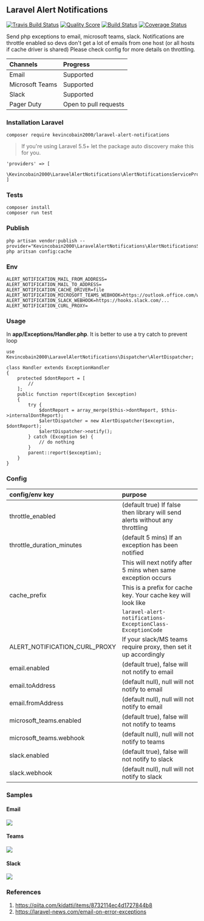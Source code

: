 ## Laravel Alert Notifications

<a href="https://travis-ci.org/kevincobain2000/laravel-alert-notifications"><img src="https://travis-ci.org/kevincobain2000/laravel-alert-notifications.svg?branch=master" alt="Travis Build Status"></a>
<a href="https://scrutinizer-ci.com/g/kevincobain2000/laravel-alert-notifications"><img src="https://scrutinizer-ci.com/g/kevincobain2000/laravel-alert-notifications/badges/quality-score.png?b=master" alt="Quality Score"></a>
<a href="https://scrutinizer-ci.com/g/kevincobain2000/laravel-alert-notifications"><img src="https://scrutinizer-ci.com/g/kevincobain2000/laravel-alert-notifications/badges/build.png?b=master" alt="Build Status"></a>
<a href="https://scrutinizer-ci.com/g/kevincobain2000/laravel-alert-notifications"><img src="https://scrutinizer-ci.com/g/kevincobain2000/laravel-alert-notifications/badges/coverage.png?b=master" alt="Coverage Status"></a>

Send php exceptions to email, microsoft teams, slack.
Notifications are throttle enabled so devs don't get a lot of emails from one host (or all hosts if  cache driver is shared)
Please check config for more details on throttling.

| Channels        | Progress              |
| :-------        | :---------            |
| Email           | Supported             |
| Microsoft Teams | Supported             |
| Slack           | Supported             |
| Pager Duty      | Open to pull requests |

### Installation Laravel

```
composer require kevincobain2000/laravel-alert-notifications
```

>If you're using Laravel 5.5+ let the package auto discovery make this for you.

```
'providers' => [
    \Kevincobain2000\LaravelAlertNotifications\AlertNotificationsServiceProvider::class
]
```

### Tests

```
composer install
composer run test
```


### Publish

```
php artisan vendor:publish --provider="Kevincobain2000\LaravelAlertNotifications\AlertNotificationsServiceProvider"
php aritsan config:cache
```


### Env

```
ALERT_NOTIFICATION_MAIL_FROM_ADDRESS=
ALERT_NOTIFICATION_MAIL_TO_ADDRESS=
ALERT_NOTIFICATION_CACHE_DRIVER=file
ALERT_NOTIFICATION_MICROSOFT_TEAMS_WEBHOOK=https://outlook.office.com/webhook/.........
ALERT_NOTIFICATION_SLACK_WEBHOOK=https://hooks.slack.com/...
ALERT_NOTIFICATION_CURL_PROXY=
```

### Usage

In **app/Exceptions/Handler.php**. It is better to use a try catch to prevent loop

```
use Kevincobain2000\LaravelAlertNotifications\Dispatcher\AlertDispatcher;

class Handler extends ExceptionHandler
{
    protected $dontReport = [
        //
    ];
    public function report(Exception $exception)
    {
        try {
            $dontReport = array_merge($this->dontReport, $this->internalDontReport);
            $alertDispatcher = new AlertDispatcher($exception, $dontReport);
            $alertDispatcher->notify();
        } catch (Exception $e) {
            // do nothing
        }
        parent::report($exception);
    }
}
```
### Config

| config/env key                | purpose                                                                       |
| :----------                   | :--------------                                                               |
| throttle_enabled              | (default true)  If false then library will send alerts without any throttling |
| throttle_duration_minutes     | (default 5 mins) If an exception has been notified                            |
|                               | This will next notify after 5 mins when same exception occurs                 |
| cache_prefix                  | This is a prefix for cache key. Your cache key will look like                 |
|                               | ``laravel-alert-notifications-ExceptionClass-ExceptionCode`` |
| ALERT_NOTIFICATION_CURL_PROXY | If your slack/MS teams require proxy, then set it up accordingly              |
| email.enabled                 | (default true), false will not notify to email                                |
| email.toAddress               | (default null), null will not notify to email                                 |
| email.fromAddress             | (default null), null will not notify to email                                 |
| microsoft_teams.enabled       | (default true), false will not notify to teams                                |
| microsoft_teams.webhook       | (default null), null will not notify to teams                                 |
| slack.enabled                 | (default true), false will not notify to slack                                |
| slack.webhook                 | (default null), null will not notify to slack                                 |


### Samples

#### Email
<img src="https://i.imgur.com//HpyZbaG.png">

#### Teams
<img src="https://i.imgur.com//PNzrWmA.png">

#### Slack
<img src="https://i.imgur.com/jNoZLED.png">

### References

1. https://qiita.com/kidatti/items/8732114ec4d1727844b8
2. https://laravel-news.com/email-on-error-exceptions